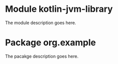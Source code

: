 # Module kotlin-jvm-library

The module description goes here.

# Package org.example

The pacakge description goes here.
